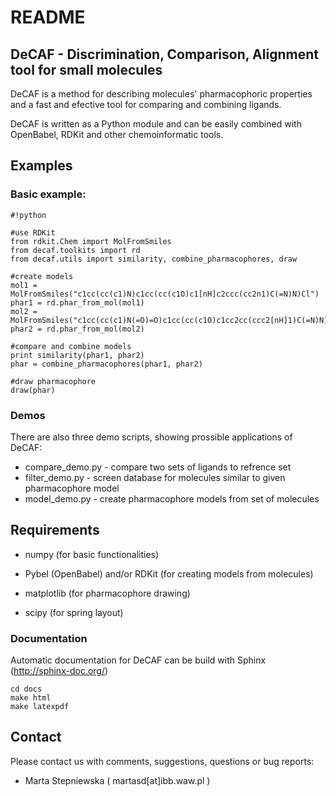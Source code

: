 # README #

## DeCAF - Discrimination, Comparison, Alignment tool for small molecules ##

DeCAF is a method for describing molecules' pharmacophoric properties and a fast and efective tool for comparing and combining ligands.

DeCAF is written as a Python module and can be easily combined with OpenBabel, RDKit and other chemoinformatic tools.


## Examples ##

### Basic example: ###
```
#!python

#use RDKit
from rdkit.Chem import MolFromSmiles
from decaf.toolkits import rd
from decaf.utils import similarity, combine_pharmacophores, draw

#create models
mol1 = MolFromSmiles("c1cc(cc(c1)N)c1cc(cc(c1O)c1[nH]c2ccc(cc2n1)C(=N)N)Cl")
phar1 = rd.phar_from_mol(mol1)
mol2 = MolFromSmiles("c1cc(cc(c1)N(=O)=O)c1cc(cc(c1O)c1cc2cc(ccc2[nH]1)C(=N)N)CC(=O)O")
phar2 = rd.phar_from_mol(mol2)

#compare and combine models
print similarity(phar1, phar2)
phar = combine_pharmacophores(phar1, phar2)

#draw pharmacophore
draw(phar)
```

### Demos ###
There are also three demo scripts, showing prossible applications of DeCAF:

* compare_demo.py - compare two sets of ligands to refrence set
* filter_demo.py - screen database for molecules similar to given pharmacophore model
* model_demo.py - create pharmacophore models from set of molecules

## Requirements ##
* numpy (for basic functionalities)

* Pybel (OpenBabel) and/or RDKit (for creating models from molecules)
* matplotlib (for pharmacophore drawing)
* scipy (for spring layout)

### Documentation
Automatic documentation for DeCAF can be build with Sphinx (http://sphinx-doc.org/)

```
cd docs
make html
make latexpdf
```


## Contact ##

Please contact us with comments, suggestions, questions or bug reports:

* Marta Stepniewska ( martasd[at]ibb.waw.pl )
